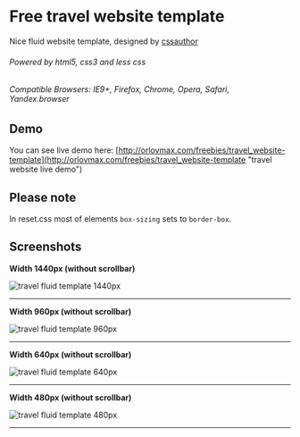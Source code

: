 Free travel website template
======
Nice fluid website template, designed by [cssauthor](http://www.cssauthor.com)
###### Powered by html5, css3 and less css
###### Compatible Browsers: IE9+, Firefox, Chrome, Opera, Safari, Yandex.browser
Demo
------
You can see live demo here: [http://orlovmax.com/freebies/travel_website-template](http://orlovmax.com/freebies/travel_website-template "travel website live demo")

Please note
---
In reset.css most of elements `box-sizing` sets to `border-box`. 

Screenshots
---
**Width 1440px (without scrollbar)**

![travel fluid template 1440px](screenshots/travel_website-template_1440px.jpg)

---


**Width 960px (without scrollbar)**

![travel fluid template 960px](screenshots/travel_website-template_960px.jpg)

---


**Width 640px (without scrollbar)**

![travel fluid template 640px](screenshots/travel_website-template_640px.jpg)

---


**Width 480px (without scrollbar)**

![travel fluid template 480px](screenshots/travel_website-template_480px.jpg)

---